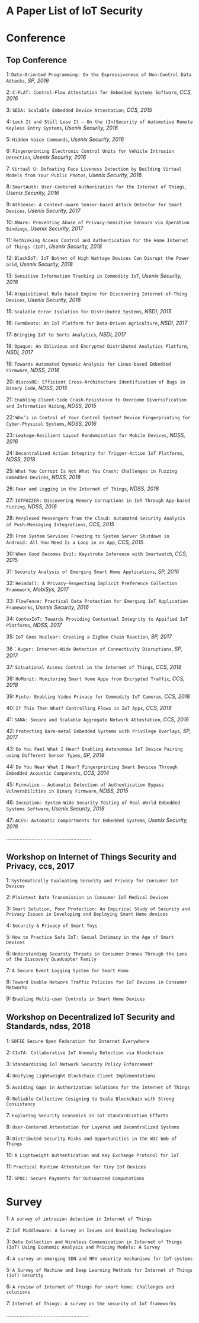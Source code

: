  A Paper List of IoT Security 
====
 # Conference
 ## Top Conference
  1: `Data-Oriented Programming: On the Expressiveness of Non-Control Data Attacks`, *SP, 2016*
  
  2: `C-FLAT: Control-Flow Attestation for Embedded Systems Software`, *CCS, 2016*
  
  3: `SEDA: Scalable Embedded Device Attestation`, *CCS, 2015*
  
  4: `Lock It and Still Lose It – On the (In)Security of Automotive Remote Keyless Entry Systems`, *Usenix Security, 2016*
  
  5: `Hidden Voice Commands`, *Usenix Security, 2016*
  
  6: `Fingerprinting Electronic Control Units for Vehicle Intrusion Detection`, *Usenix Security, 2016*
  
  7: `Virtual U: Defeating Face Liveness Detection by Building Virtual Models from Your Public Photos`, *Usenix Security, 2016*
  
  8: `SmartAuth: User-Centered Authorization for the Internet of Things`, *Usenix Security, 2016*
  
  9: `6thSense: A Context-aware Sensor-based Attack Detector for Smart Devices`, *Usenix Security, 2017*
 
  10: `AWare: Preventing Abuse of Privacy-Sensitive Sensors via Operation Bindings`, *Usenix Security, 2017*
  
  11: `Rethinking Access Control and Authentication for the Home Internet of Things (IoT)`, *Usenix Security, 2018*
  
  12: `BlackIoT: IoT Botnet of High Wattage Devices Can Disrupt the Power Grid`, *Usenix Security, 2018*
  
  13: `Sensitive Information Tracking in Commodity IoT`, *Usenix Security, 2018*
  
  14: `Acquisitional Rule-based Engine for Discovering Internet-of-Thing Devices`, *Usenix Security, 2018*
  
  15: `Scalable Error Isolation for Distributed Systems`, *NSDI, 2015*
  
  16: `FarmBeats: An IoT Platform for Data-Driven Agriculture`, *NSDI, 2017*
  
  17: `Bringing IoT to Sorts Analytics`, *NSDI, 2017*
  
  18: `Opaque: An Oblivious and Encrypted Distributed Analytics Platform`, *NSDI, 2017*
  
  19: `Towards Automated Dynamic Analysis for Linux-based Embedded Firmware`, *NDSS, 2016*
  
  20: `discovRE: Efficient Cross-Architecture Identification of Bugs in Binary Code`, *NDSS, 2015*
  
  21: `Enabling Client-Side Crash-Resistance to Overcome Diversification and Information Hiding`, *NDSS, 2015*
  
  22: `Who’s in Control of Your Control System? Device Fingerprinting for Cyber-Physical Systems`, *NDSS, 2016*
  
  23: `Leakage-Resilient Layout Randomization for Mobile Devices`, *NDSS, 2016*
  
  24: `Decentralized Action Integrity for Trigger-Action IoT Platforms`, *NDSS, 2018*
  
  25: `What You Corrupt Is Not What You Crash: Challenges in Fuzzing Embedded Devices`, *NDSS, 2018*
  
  26: `Fear and Logging in the Internet of Things`, *NDSS, 2018*
  
  27: `IOTFUZZER: Discovering Memory Corruptions in IoT Through App-based Fuzzing`, *NDSS, 2018*
  
  28: `Perplexed Messengers from the Cloud: Automated Security Analysis of Push-Messaging Integrations`, *CCS, 2015*
  
  29: `From System Services Freezing to System Server Shutdown in Android: All You Need Is a Loop in an App`, *CCS, 2015*
  
  30: `When Good Becomes Evil: Keystroke Inference with Smartwatch`, *CCS, 2015*
  
  31: `Security Analysis of Emerging Smart Home Applications`, *SP, 2016*
  
  32: `Heimdall: A Privacy-Respecting Implicit Preference Collection Framework`, *MobiSys, 2017*
  
  33: `FlowFence: Practical Data Protection for Emerging IoT Application Frameworks`, *Usenix Security, 2016*
  
  34: `ContexIoT: Towards Providing Contextual Integrity to Appified IoT Platforms`, *NDSS, 2017*
  
  35: `IoT Goes Nuclear: Creating a ZigBee Chain Reaction`, *SP, 2017*
  
  36：`Augur: Internet-Wide Detection of Connectivity Disruptions`, *SP, 2017*
  
  37: `Situational Access Control in the Internet of Things`, *CCS, 2018*
  
  38: `HoMonit: Monitoring Smart Home Apps from Encrypted Traffic`, *CCS, 2018*
  
  39: `Pinto: Enabling Video Privacy for Commodity IoT Cameras`, *CCS, 2018*
  
  40: `If This Then What? Controlling Flows in IoT Apps`, *CCS, 2018*
  
  41: `SANA: Secure and Scalable Aggregate Network Attestation`, *CCS, 2016*
  
  42: `Protecting Bare-metal Embedded Systems with Privilege Overlays`, *SP, 2017*
  
  43: `Do You Feel What I Hear? Enabling Autonomous IoT Device Pairing using Different Sensor Types`, *SP, 2018*
  
  44: `Do You Hear What I Hear? Fingerprinting Smart Devices Through Embedded Acoustic Components`, *CCS, 2014*
  
  45: `Firmalice – Automatic Detection of Authentication Bypass Vulnerabilities in Binary Firmware`, *NDSS, 2015*
  
  46: `Inception: System-Wide Security Testing of Real-World Embedded Systems Software`, *Usenix Security, 2018*
  
  47: `ACES: Automatic Compartments for Embedded Systems`, *Usenix Security, 2018*
  
  .........................................................


  ## Workshop on Internet of Things Security and Privacy, ccs, 2017
   1: `Systematically Evaluating Security and Privacy for Consumer IoT Devices`
   
   2: `Plaintext Data Transmission in Consumer IoT Medical Devices`
   
   3: `Smart Solution, Poor Protection: An Empirical Study of Security and Privacy Issues in Developing and Deploying Smart Home devices`
   
   4: `Security & Privacy of Smart Toys`
   
   5: `How to Practice Safe IoT: Sexual Intimacy in the Age of Smart Devices`
   
   6: `Understanding Security Threats in Consumer Drones Through the Lens of the Discovery Quadcopter Family`
   
   7: `A Secure Event Logging System for Smart Home`
   
   8: `Toward Usable Network Traffic Policies for IoT Devices in Consumer Networks`
   
   9: `Enabling Multi-user Controls in Smart Home Devices`
   
  ## Workshop on Decentralized IoT Security and Standards, ndss, 2018
   1: `SOFIE Secure Open Federation for Internet Everywhere`
   
   2: `CIoTA: Collaborative IoT Anomaly Detection via Blockchain`
   
   3: `Standardizing IoT Network Security Policy Enforcement`
   
   4: `Unifying Lightweight Blockchain Client Implementations`
   
   5: `Avoiding Gaps in Authorization Solutions for the Internet of Things`
   
   6: `Reliable Collective Cosigning to Scale Blockchain with Strong Consistency`
   
   7: `Exploring Security Economics in IoT Standardization Efforts`
   
   8: `User-Centered Attestation for Layered and Decentralized Systems`
   
   9: `Distributed Security Risks and Opportunities in the W3C Web of Things`
   
   10: `A Lightweight Authentication and Key Exchange Protocol for IoT`
   
   11: `Practical Runtime Attestation for Tiny IoT Devices`
   
   12: `SPOC: Secure Payments for Outsourced Computations`


# Survey
  1: `A survey of intrusion detection in Internet of Things`
  
  2: `IoT Middleware: A Survey on Issues and Enabling Technologies`
  
  3: `Data Collection and Wireless Communication in Internet of Things (IoT) Using Economic Analysis and Pricing Models: A Survey`
  
  4: `A survey on emerging SDN and NFV security mechanisms for IoT systems`
  
  5: `A Survey of Machine and Deep Learning Methods for Internet of Things (IoT) Security`
  
  6: `A review of Internet of Things for smart home: Challenges and solutions`
  
  7: `Internet of Things: A survey on the security of IoT frameworks`
  
  ........................................................




